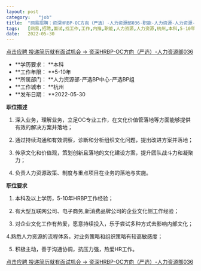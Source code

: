 ```yaml
---
layout:	post
category:	"job"
title:	"网易招聘：资深HRBP-OC方向（严选）-人力资源部036-职能-人力资源-人力资源-杭州本科5-10年"
tags:	[网易,招聘,面试,找工作,工作,内推,职能,人力资源,人力资源,杭州,本科,5-10年]
date:	2022-05-30
---
```


[点击应聘 投递简历就有面试机会 ->  资深HRBP-OC方向（严选）-人力资源部036](http://mobile.bole.netease.com/bole/boleDetail?id=40498&employeeId=346f03c3cda5f04c&key=all)



- **学历要求： **本科
- **工作年限： **5-10年
- **所属部门： **人力资源部-严选BP中心-严选BP组
- **工作城市： **杭州
- **发布日期： **2022-05-30



**职位描述**

1. 深入业务，理解业务，立足OC专业工作，在文化价值管落地等方面能够提供有效的解决方案并落地；

2. 通过持续沟通和有效洞察，诊断和分析组织文化问题，提出改进方案并落地；

3. 传承文化和价值观，策划创新且落地的文化建设方案，提升团队战斗力和凝聚力；

4. 负责人力资源政策、制度与重点项目在业务的落地与实施。



**职位要求**

1. 本科及以上学历，5-10年HRBP工作经验；

2. 有大型互联网公司、电子商务,新消费品牌公司的企业文化侧工作经验；

3. 对企业文化工作有热爱，愿意持续投入，乐于尝试多种方式去影响内部文化；

4.熟悉人力资源的流程体系，对业务策略和组织策略有较高敏感度；

5. 积极主动，善于沟通协调，抗压力强，热爱HR工作。



[点击应聘 投递简历就有面试机会 ->  资深HRBP-OC方向（严选）-人力资源部036](http://mobile.bole.netease.com/bole/boleDetail?id=40498&employeeId=346f03c3cda5f04c&key=all)
